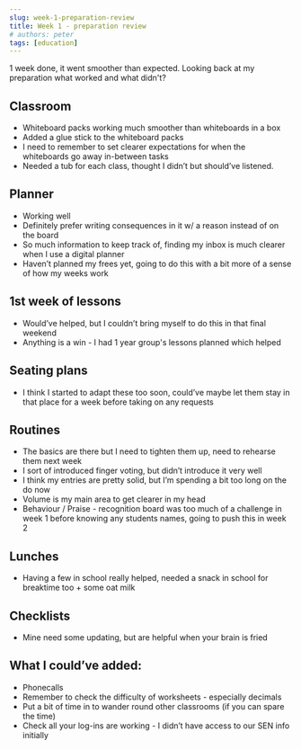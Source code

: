 ```yaml
---
slug: week-1-preparation-review
title: Week 1 - preparation review
# authors: peter
tags: [education]
---
```


1 week done, it went smoother than expected. Looking back at my preparation what worked and what didn't?

<!--truncate-->

## Classroom
- Whiteboard packs working much smoother than whiteboards in a box
- Added a glue stick to the whiteboard packs
- I need to remember to set clearer expectations for when the whiteboards  go away in-between tasks
- Needed a tub for each class, thought I didn’t but should’ve listened.

## Planner
- Working well
- Definitely prefer writing consequences in it w/ a reason instead of on the board
- So much information to keep track of, finding my inbox is much clearer when I use a digital planner
- Haven’t planned my frees yet, going to do this with a bit more of a sense of how my weeks work

## 1st week of lessons
- Would’ve helped, but I couldn’t bring myself to do this in that final weekend
- Anything is a win - I had 1 year group's lessons planned which helped

## Seating plans
- I think I started to adapt these too soon, could’ve maybe let them stay in that place for a week before taking on any requests

## Routines
- The basics are there but I need to tighten them up, need to rehearse them next week
- I sort of introduced finger voting, but didn’t introduce it very well
- I think my entries are pretty solid, but I’m spending a bit too long on the do now
- Volume is my main area to get clearer in my head
- Behaviour / Praise - recognition board was too much of a challenge in week 1 before knowing any students names, going to push this in week 2

## Lunches
- Having a few in school really helped, needed a snack in school for breaktime too + some oat milk

## Checklists
- Mine need some updating, but are helpful when your brain is fried

## What I could’ve added:
- Phonecalls
- Remember to check the difficulty of worksheets - especially decimals
- Put a bit of time in to wander round other classrooms (if you can spare the time)
- Check all your log-ins are working - I didn’t have access to our SEN info initially